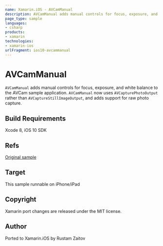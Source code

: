 ```yaml
---
name: Xamarin.iOS - AVCamManual
description: AVCamManual adds manual controls for focus, exposure, and white balance to the AVCam sample application. AVCamManual now uses AVCapturePhotoOutput...
page_type: sample
languages:
- csharp
products:
- xamarin
technologies:
- xamarin-ios
urlFragment: ios10-avcammanual
---
```

# AVCamManual

`AVCamManual` adds manual controls for focus, exposure, and white balance to the AVCam sample application. `AVCamManual` now uses `AVCapturePhotoOutput` rather than `AVCaptureStillImageOutput`, and adds support for raw photo capture.

## Build Requirements

Xcode 8, iOS 10 SDK

## Refs

[Original sample](https://developer.apple.com/library/prerelease/content/samplecode/AVCamManual/Introduction/Intro.html#//apple_ref/doc/uid/TP40014578)

## Target

This sample runnable on iPhone/iPad

## Copyright

Xamarin port changes are released under the MIT license.

## Author

Ported to Xamarin.iOS by Rustam Zaitov
